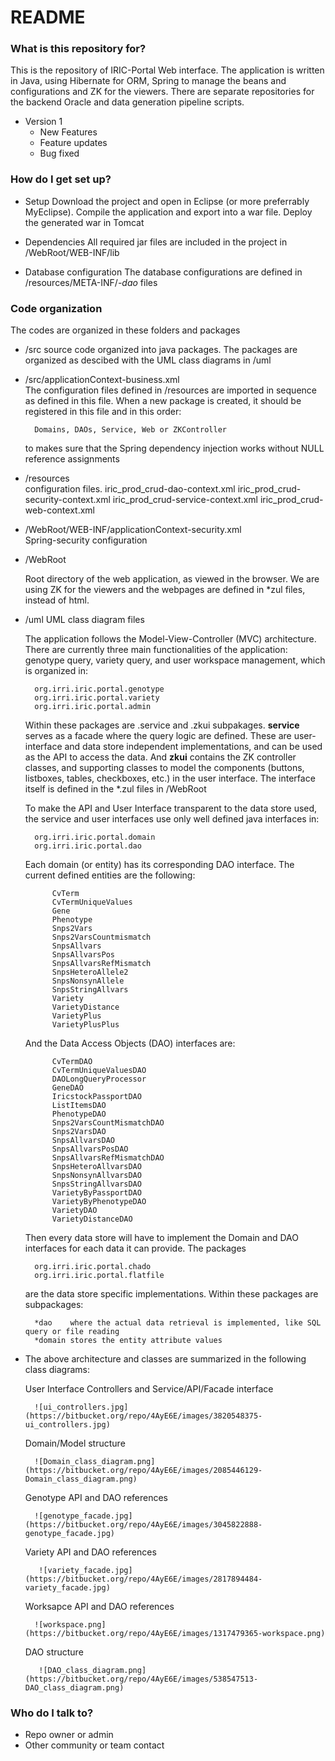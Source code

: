 # README #

### What is this repository for? ###

This is the repository of IRIC-Portal Web interface. The application is written in Java, using Hibernate for ORM, Spring to manage the beans and configurations and ZK for the viewers. There are separate repositories for the backend Oracle and data generation pipeline scripts.

* Version 1
	* New Features
	* Feature updates
	* Bug fixed

### How do I get set up? ###

* Setup
	Download the project and open in Eclipse (or more preferrably MyEclipse). 
	Compile the application and export into a war file.
	Deploy the generated war in Tomcat
  
* Dependencies
     All required jar files are included in the project in /WebRoot/WEB-INF/lib

* Database configuration
     The database configurations are defined in /resources/META-INF/*-dao* files


### Code organization ###

The codes are organized in these folders and packages

* /src
	source code	organized into java packages. The packages are organized as descibed with the UML class diagrams in /uml


* /src/applicationContext-business.xml    
	The configuration files defined in /resources are imported in sequence as defined in this file. When a new package is created, it should be registered in this file and in this order: 
		
		Domains, DAOs, Service, Web or ZKController
               
	to makes sure that the Spring dependency injection works without NULL reference assignments

* /resources    
	configuration files.
		iric_prod_crud-dao-context.xml
		iric_prod_crud-security-context.xml
		iric_prod_crud-service-context.xml
		iric_prod_crud-web-context.xml

* /WebRoot/WEB-INF/applicationContext-security.xml      
	Spring-security configuration

* /WebRoot

	Root directory of the web application, as viewed in the browser. We are using ZK for the viewers and the webpages are defined in *zul files, instead of html.

* /uml
	UML class diagram files

	The application follows the Model-View-Controller (MVC) architecture. There are currently three main functionalities of the application: genotype query, variety query, and user workspace management, which is organized in:

		org.irri.iric.portal.genotype
		org.irri.iric.portal.variety
		org.irri.iric.portal.admin

	Within these packages are  .service  and .zkui subpakages. **service** serves as a facade where the query logic are defined. These are user-interface and data store independent implementations, and can be used as the API to access the data. And **zkui** contains the ZK controller classes, and supporting classes to model the components (buttons, listboxes, tables, checkboxes, etc.) in the user interface. The interface itself is defined in the *.zul files in /WebRoot
 
	To make the API and User Interface transparent to the data store used, the service and user interfaces use only well defined java interfaces in:

		org.irri.iric.portal.domain
		org.irri.iric.portal.dao

	Each domain (or entity) has its corresponding DAO interface. The current defined entities are the following:

			CvTerm
			CvTermUniqueValues
			Gene
			Phenotype
			Snps2Vars
			Snps2VarsCountmismatch
			SnpsAllvars
			SnpsAllvarsPos
			SnpsAllvarsRefMismatch
			SnpsHeteroAllele2
			SnpsNonsynAllele
			SnpsStringAllvars
			Variety
			VarietyDistance
			VarietyPlus
			VarietyPlusPlus

	And the Data Access Objects (DAO) interfaces are:
		
			CvTermDAO
			CvTermUniqueValuesDAO
			DAOLongQueryProcessor
			GeneDAO
			IricstockPassportDAO
			ListItemsDAO
			PhenotypeDAO
			Snps2VarsCountMismatchDAO
			Snps2VarsDAO
			SnpsAllvarsDAO
			SnpsAllvarsPosDAO
			SnpsAllvarsRefMismatchDAO
			SnpsHeteroAllvarsDAO
			SnpsNonsynAllvarsDAO
			SnpsStringAllvarsDAO
			VarietyByPassportDAO
			VarietyByPhenotypeDAO
			VarietyDAO
			VarietyDistanceDAO


	Then every data store will have to implement the Domain and DAO interfaces for each data it can provide. The packages

		org.irri.iric.portal.chado
		org.irri.iric.portal.flatfile
	
	are the data store specific implementations. Within these packages are subpackages:

		*dao 	where the actual data retrieval is implemented, like SQL query or file reading
		*domain stores the entity attribute values
	

* The above architecture and classes are summarized in the following class diagrams:

	User Interface Controllers and Service/API/Facade interface

        ![ui_controllers.jpg](https://bitbucket.org/repo/4AyE6E/images/3820548375-ui_controllers.jpg)                    

	Domain/Model structure

        ![Domain_class_diagram.png](https://bitbucket.org/repo/4AyE6E/images/2085446129-Domain_class_diagram.png)

	Genotype API and DAO references

        ![genotype_facade.jpg](https://bitbucket.org/repo/4AyE6E/images/3045822888-genotype_facade.jpg)

	Variety API and DAO references

         ![variety_facade.jpg](https://bitbucket.org/repo/4AyE6E/images/2817894484-variety_facade.jpg)

	Worksapce API and DAO references

        ![workspace.png](https://bitbucket.org/repo/4AyE6E/images/1317479365-workspace.png)

	DAO structure

         ![DAO_class_diagram.png](https://bitbucket.org/repo/4AyE6E/images/538547513-DAO_class_diagram.png)

### Who do I talk to? ###

* Repo owner or admin
* Other community or team contact